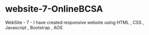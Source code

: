 # website-7-OnlineBCSA
WebSite - 7  - I have created responsive website using HTML , CSS , Javascript , Bootstrap ,  AOS 
